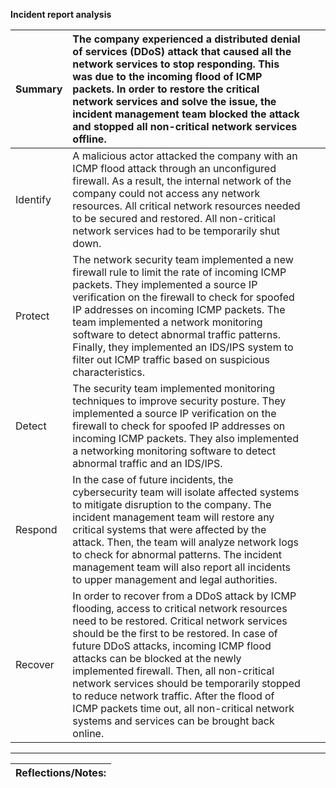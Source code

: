 

**Incident report analysis**

| Summary | The company experienced a distributed denial of services (DDoS) attack that caused all the network services to stop responding. This was due to the incoming flood of ICMP packets. In order to restore the critical network services and solve the issue, the incident management team blocked the attack and stopped all non-critical network services offline. |  |  |
| :---- | :---- | ----- | ----- |
| Identify | A malicious actor attacked the company with an ICMP flood attack through an unconfigured firewall. As a result, the internal network of the company could not access any network resources. All critical network resources needed to be secured and restored. All non-critical network services had to be temporarily shut down. |  |  |
| Protect | The network security team implemented a new firewall rule to limit the rate of incoming ICMP packets. They implemented a source IP verification on the firewall to check for spoofed IP addresses on incoming ICMP packets. The team implemented a network monitoring software to detect abnormal traffic patterns. Finally, they implemented an IDS/IPS system to filter out ICMP traffic based on suspicious characteristics.  |  |  |
| Detect | The security team implemented monitoring techniques to improve security posture. They implemented a source IP verification on the firewall to check for spoofed IP addresses on incoming ICMP packets. They also implemented a networking monitoring software to detect abnormal traffic and an IDS/IPS.  |  |  |
| Respond | In the case of future incidents, the cybersecurity team will isolate affected systems to mitigate disruption to the company. The incident management team will restore any critical systems that were affected by the attack. Then, the team will analyze network logs to check for abnormal patterns. The incident management team will also report all incidents to upper management and legal authorities. |  |  |
| Recover | In order to recover from a DDoS attack by ICMP flooding, access to critical network resources need to be restored. Critical network services should be the first to be restored. In case of future DDoS attacks, incoming ICMP flood attacks can be blocked at the newly implemented firewall. Then, all non-critical network services should be temporarily stopped to reduce network traffic. After the flood of ICMP packets time out, all non-critical network systems and services can be brought back online. |  |  |

---

| Reflections/Notes: |
| :---- |

